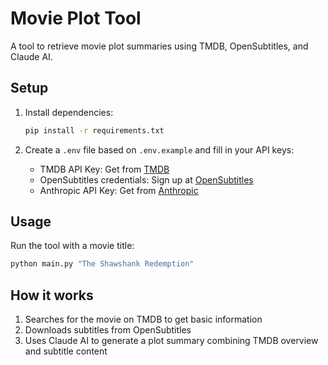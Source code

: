 # Movie Plot Tool

A tool to retrieve movie plot summaries using TMDB, OpenSubtitles, and Claude AI.

## Setup

1. Install dependencies:
   ```bash
   pip install -r requirements.txt
   ```

2. Create a `.env` file based on `.env.example` and fill in your API keys:
   - TMDB API Key: Get from [TMDB](https://www.themoviedb.org/settings/api)
   - OpenSubtitles credentials: Sign up at [OpenSubtitles](https://www.opensubtitles.com/)
   - Anthropic API Key: Get from [Anthropic](https://console.anthropic.com/)

## Usage

Run the tool with a movie title:
```bash
python main.py "The Shawshank Redemption"
```

## How it works

1. Searches for the movie on TMDB to get basic information
2. Downloads subtitles from OpenSubtitles
3. Uses Claude AI to generate a plot summary combining TMDB overview and subtitle content